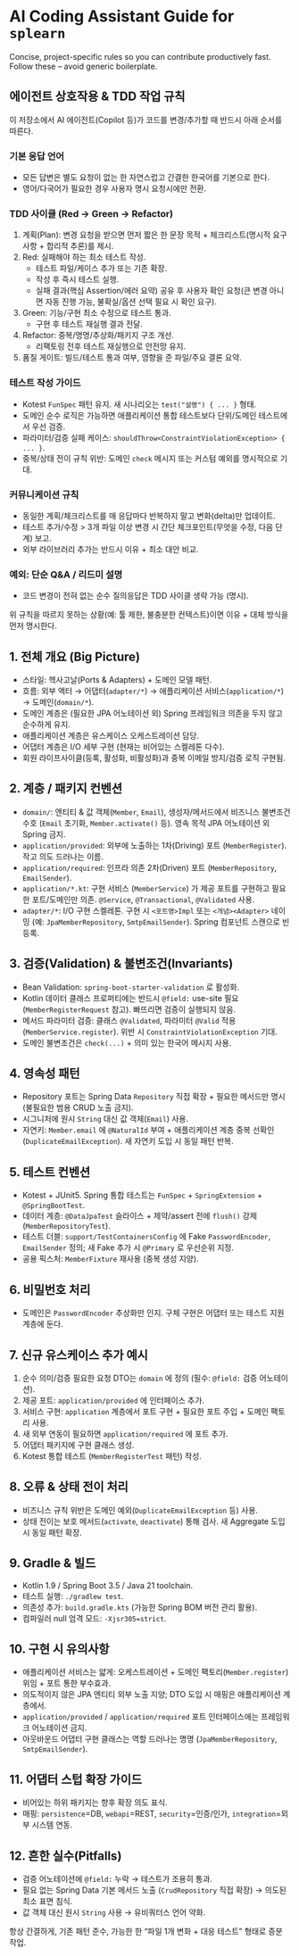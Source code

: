 # AI Coding Assistant Guide for `splearn`

Concise, project-specific rules so you can contribute productively fast. Follow these – avoid generic boilerplate.
## 에이전트 상호작용 & TDD 작업 규칙
이 저장소에서 AI 에이전트(Copilot 등)가 코드를 변경/추가할 때 반드시 아래 순서를 따른다.

### 기본 응답 언어
- 모든 답변은 별도 요청이 없는 한 자연스럽고 간결한 한국어를 기본으로 한다.
- 영어/다국어가 필요한 경우 사용자 명시 요청시에만 전환.

### TDD 사이클 (Red → Green → Refactor)
1. 계획(Plan): 변경 요청을 받으면 먼저 짧은 한 문장 목적 + 체크리스트(명시적 요구사항 + 합리적 추론)를 제시.
2. Red: 실패해야 하는 최소 테스트 작성.
	- 테스트 파일/케이스 추가 또는 기존 확장.
	- 작성 후 즉시 테스트 실행.
	- 실패 결과(핵심 Assertion/에러 요약) 공유 후 사용자 확인 요청(큰 변경 아니면 자동 진행 가능, 불확실/옵션 선택 필요 시 확인 요구).
3. Green: 기능/구현 최소 수정으로 테스트 통과.
	- 구현 후 테스트 재실행 결과 전달.
4. Refactor: 중복/명명/추상화/패키지 구조 개선.
	- 리팩토링 전후 테스트 재실행으로 안전망 유지.
5. 품질 게이트: 빌드/테스트 통과 여부, 영향을 준 파일/주요 결론 요약.

### 테스트 작성 가이드
- Kotest `FunSpec` 패턴 유지. 새 시나리오는 `test("설명") { ... }` 형태.
- 도메인 순수 로직은 가능하면 애플리케이션 통합 테스트보다 단위/도메인 테스트에서 우선 검증.
- 파라미터/검증 실패 케이스: `shouldThrow<ConstraintViolationException> { ... }`.
- 중복/상태 전이 규칙 위반: 도메인 `check` 메시지 또는 커스텀 예외를 명시적으로 기대.

### 커뮤니케이션 규칙
- 동일한 계획/체크리스트를 매 응답마다 반복하지 말고 변화(delta)만 업데이트.
- 테스트 추가/수정 > 3개 파일 이상 변경 시 간단 체크포인트(무엇을 수정, 다음 단계) 보고.
- 외부 라이브러리 추가는 반드시 이유 + 최소 대안 비교.

### 예외: 단순 Q&A / 리드미 설명
- 코드 변경이 전혀 없는 순수 질의응답은 TDD 사이클 생략 가능 (명시).

위 규칙을 따르지 못하는 상황(예: 툴 제한, 불충분한 컨텍스트)이면 이유 + 대체 방식을 먼저 명시한다.

## 1. 전체 개요 (Big Picture)
- 스타일: 헥사고날(Ports & Adapters) + 도메인 모델 패턴.
- 흐름: 외부 액터 → 어댑터(`adapter/*`) → 애플리케이션 서비스(`application/*`) → 도메인(`domain/*`).
- 도메인 계층은 (필요한 JPA 어노테이션 외) Spring 프레임워크 의존을 두지 않고 순수하게 유지.
- 애플리케이션 계층은 유스케이스 오케스트레이션 담당.
- 어댑터 계층은 I/O 세부 구현 (현재는 비어있는 스켈레톤 다수).
- 회원 라이프사이클(등록, 활성화, 비활성화)과 중복 이메일 방지/검증 로직 구현됨.

## 2. 계층 / 패키지 컨벤션
- `domain/`: 엔티티 & 값 객체(`Member`, `Email`), 생성자/메서드에서 비즈니스 불변조건 수호 (`Email` 초기화, `Member.activate()` 등). 영속 목적 JPA 어노테이션 외 Spring 금지.
- `application/provided`: 외부에 노출하는 1차(Driving) 포트 (`MemberRegister`). 작고 의도 드러나는 이름.
- `application/required`: 인프라 의존 2차(Driven) 포트 (`MemberRepository`, `EmailSender`).
- `application/*.kt`: 구현 서비스 (`MemberService`) 가 제공 포트를 구현하고 필요한 포트/도메인만 의존. `@Service`, `@Transactional`, `@Validated` 사용.
- `adapter/*`: I/O 구현 스켈레톤. 구현 시 `<포트명>Impl` 또는 `<개념><Adapter>` 네이밍 (예: `JpaMemberRepository`, `SmtpEmailSender`). Spring 컴포넌트 스캔으로 빈 등록.

## 3. 검증(Validation) & 불변조건(Invariants)
- Bean Validation: `spring-boot-starter-validation` 로 활성화.
- Kotlin 데이터 클래스 프로퍼티에는 반드시 `@field:` use-site 필요 (`MemberRegisterRequest` 참고). 빠뜨리면 검증이 실행되지 않음.
- 메서드 파라미터 검증: 클래스 `@Validated`, 파라미터 `@Valid` 적용 (`MemberService.register`). 위반 시 `ConstraintViolationException` 기대.
- 도메인 불변조건은 `check(...)` + 의미 있는 한국어 메시지 사용.

## 4. 영속성 패턴
- Repository 포트는 Spring Data `Repository` 직접 확장 + 필요한 메서드만 명시 (불필요한 범용 CRUD 노출 금지).
- 시그니처에 원시 `String` 대신 값 객체(`Email`) 사용.
- 자연키: `Member.email` 에 `@NaturalId` 부여 + 애플리케이션 계층 중복 선확인 (`DuplicateEmailException`). 새 자연키 도입 시 동일 패턴 반복.

## 5. 테스트 컨벤션
- Kotest + JUnit5. Spring 통합 테스트는 `FunSpec` + `SpringExtension` + `@SpringBootTest`.
- 데이터 계층: `@DataJpaTest` 슬라이스 + 제약/assert 전에 `flush()` 강제 (`MemberRepositoryTest`).
- 테스트 더블: `support/TestContainersConfig` 에 Fake `PasswordEncoder`, `EmailSender` 정의; 새 Fake 추가 시 `@Primary` 로 우선순위 지정.
- 공용 픽스처: `MemberFixture` 재사용 (중복 생성 지양).

## 6. 비밀번호 처리
- 도메인은 `PasswordEncoder` 추상화만 인지. 구체 구현은 어댑터 또는 테스트 지원 계층에 둔다.

## 7. 신규 유스케이스 추가 예시
1. 순수 의미/검증 필요한 요청 DTO는 `domain` 에 정의 (필수: `@field:` 검증 어노테이션).
2. 제공 포트: `application/provided` 에 인터페이스 추가.
3. 서비스 구현: `application` 계층에서 포트 구현 + 필요한 포트 주입 + 도메인 팩토리 사용.
4. 새 외부 연동이 필요하면 `application/required` 에 포트 추가.
5. 어댑터 패키지에 구현 클래스 생성.
6. Kotest 통합 테스트 (`MemberRegisterTest` 패턴) 작성.

## 8. 오류 & 상태 전이 처리
- 비즈니스 규칙 위반은 도메인 예외(`DuplicateEmailException` 등) 사용.
- 상태 전이는 보호 메서드(`activate`, `deactivate`) 통해 검사. 새 Aggregate 도입 시 동일 패턴 확장.

## 9. Gradle & 빌드
- Kotlin 1.9 / Spring Boot 3.5 / Java 21 toolchain.
- 테스트 실행: `./gradlew test`.
- 의존성 추가: `build.gradle.kts` (가능한 Spring BOM 버전 관리 활용).
- 컴파일러 null 엄격 모드: `-Xjsr305=strict`.

## 10. 구현 시 유의사항
- 애플리케이션 서비스는 얇게: 오케스트레이션 + 도메인 팩토리(`Member.register`) 위임 + 포트 통한 부수효과.
- 의도적이지 않은 JPA 엔티티 외부 노출 지양; DTO 도입 시 매핑은 애플리케이션 계층에서.
- `application/provided` / `application/required` 포트 인터페이스에는 프레임워크 어노테이션 금지.
- 아웃바운드 어댑터 구현 클래스는 역할 드러나는 명명 (`JpaMemberRepository`, `SmtpEmailSender`).

## 11. 어댑터 스텁 확장 가이드
- 비어있는 하위 패키지는 향후 확장 의도 표식.
- 매핑: `persistence`=DB, `webapi`=REST, `security`=인증/인가, `integration`=외부 시스템 연동.

## 12. 흔한 실수(Pitfalls)
- 검증 어노테이션에 `@field:` 누락 → 테스트가 조용히 통과.
- 필요 없는 Spring Data 기본 메서드 노출 (`CrudRepository` 직접 확장) → 의도된 최소 표면 침식.
- 값 객체 대신 원시 `String` 사용 → 유비쿼터스 언어 약화.

항상 간결하게, 기존 패턴 준수, 가능한 한 “파일 1개 변화 + 대응 테스트” 형태로 증분 작업.


